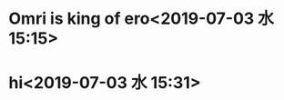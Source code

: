 Omri is king of ero&lt;2019-07-03 水 15:15&gt;
==============================================

hi&lt;2019-07-03 水 15:31&gt;
=============================

